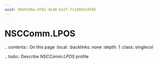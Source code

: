 ```yaml
---
uuid: 96593d6e-0782-4e30-b12f-f11d0d51df05
---
```



# NSCComm.LPOS

.. contents:: On this page
    :local:
    :backlinks: none
    :depth: 1
    :class: singlecol

.. todo::
    Describe *NSCComm.LPOS* profile

